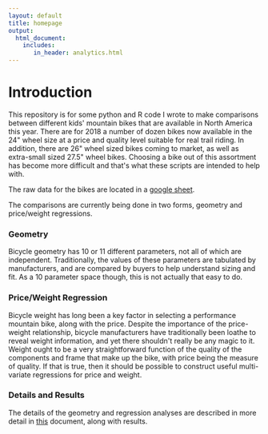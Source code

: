 ```yaml
---
layout: default
title: homepage
output: 
  html_document:
    includes:
       in_header: analytics.html
---
```

Introduction
============

This repository is for some python and R code I wrote to make comparisons between different kids' mountain bikes that are available in North America this year. There are for 2018 a number of dozen bikes now available in the 24" wheel size at a price and quality level suitable for real trail riding. In addition, there are 26" wheel sized bikes coming to market, as well as extra-small sized 27.5" wheel bikes. Choosing a bike out of this assortment has become more difficult and that's what these scripts are intended to help with.

The raw data for the bikes are located in a [google sheet](https://docs.google.com/spreadsheets/d/1FodMz3A9-ehyC2bdrjs72kN5OgBBWe_H9EtYCfVpBu0/edit?pli=1#gid=1960608829). 

The comparisons are currently being done in two forms, geometry and price/weight regressions.

### Geometry ###

Bicycle geometry has 10 or 11 different parameters, not all of which are independent. Traditionally, the values of these parameters are tabulated by manufacturers, and are compared by buyers to help understand sizing and fit. As a 10 parameter space though, this is not actually that easy to do. 

### Price/Weight Regression ###

Bicycle weight has long been a key factor in selecting a performance mountain bike, along with the price. Despite the importance of the price-weight relationship, bicycle manufacturers have traditionally been loathe to reveal weight information, and yet there shouldn't really be any magic to it. Weight ought to be a very straightforward function of the quality of the components and frame that make up the bike, with price being the measure of quality. If that is true, then it should be possible to construct useful multi-variate regressions for price and weight. 

### Details and Results ###

The details of the geometry and regression analyses are described in more detail in [this](https://docs.google.com/document/d/1GCeHPkG0CdZl3O7KylSOYC2eS9sgoozxHD8z3Y-BDEU/edit) document, along with results.